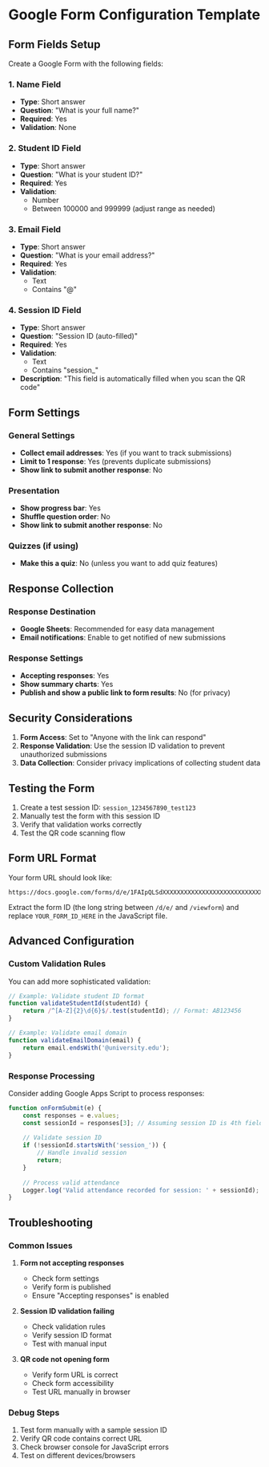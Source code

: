 # Google Form Configuration Template

## Form Fields Setup

Create a Google Form with the following fields:

### 1. Name Field
- **Type**: Short answer
- **Question**: "What is your full name?"
- **Required**: Yes
- **Validation**: None

### 2. Student ID Field
- **Type**: Short answer
- **Question**: "What is your student ID?"
- **Required**: Yes
- **Validation**: 
  - Number
  - Between 100000 and 999999 (adjust range as needed)

### 3. Email Field
- **Type**: Short answer
- **Question**: "What is your email address?"
- **Required**: Yes
- **Validation**: 
  - Text
  - Contains "@"

### 4. Session ID Field
- **Type**: Short answer
- **Question**: "Session ID (auto-filled)"
- **Required**: Yes
- **Validation**: 
  - Text
  - Contains "session_"
- **Description**: "This field is automatically filled when you scan the QR code"

## Form Settings

### General Settings
- **Collect email addresses**: Yes (if you want to track submissions)
- **Limit to 1 response**: Yes (prevents duplicate submissions)
- **Show link to submit another response**: No

### Presentation
- **Show progress bar**: Yes
- **Shuffle question order**: No
- **Show link to submit another response**: No

### Quizzes (if using)
- **Make this a quiz**: No (unless you want to add quiz features)

## Response Collection

### Response Destination
- **Google Sheets**: Recommended for easy data management
- **Email notifications**: Enable to get notified of new submissions

### Response Settings
- **Accepting responses**: Yes
- **Show summary charts**: Yes
- **Publish and show a public link to form results**: No (for privacy)

## Security Considerations

1. **Form Access**: Set to "Anyone with the link can respond"
2. **Response Validation**: Use the session ID validation to prevent unauthorized submissions
3. **Data Collection**: Consider privacy implications of collecting student data

## Testing the Form

1. Create a test session ID: `session_1234567890_test123`
2. Manually test the form with this session ID
3. Verify that validation works correctly
4. Test the QR code scanning flow

## Form URL Format

Your form URL should look like:
```
https://docs.google.com/forms/d/e/1FAIpQLSdXXXXXXXXXXXXXXXXXXXXXXXXXXXXXXXXXXXXXXXXXXXXXXXX/viewform
```

Extract the form ID (the long string between `/d/e/` and `/viewform`) and replace `YOUR_FORM_ID_HERE` in the JavaScript file.

## Advanced Configuration

### Custom Validation Rules

You can add more sophisticated validation:

```javascript
// Example: Validate student ID format
function validateStudentId(studentId) {
    return /^[A-Z]{2}\d{6}$/.test(studentId); // Format: AB123456
}

// Example: Validate email domain
function validateEmailDomain(email) {
    return email.endsWith('@university.edu');
}
```

### Response Processing

Consider adding Google Apps Script to process responses:

```javascript
function onFormSubmit(e) {
    const responses = e.values;
    const sessionId = responses[3]; // Assuming session ID is 4th field
    
    // Validate session ID
    if (!sessionId.startsWith('session_')) {
        // Handle invalid session
        return;
    }
    
    // Process valid attendance
    Logger.log('Valid attendance recorded for session: ' + sessionId);
}
```

## Troubleshooting

### Common Issues

1. **Form not accepting responses**
   - Check form settings
   - Verify form is published
   - Ensure "Accepting responses" is enabled

2. **Session ID validation failing**
   - Check validation rules
   - Verify session ID format
   - Test with manual input

3. **QR code not opening form**
   - Verify form URL is correct
   - Check form accessibility
   - Test URL manually in browser

### Debug Steps

1. Test form manually with a sample session ID
2. Verify QR code contains correct URL
3. Check browser console for JavaScript errors
4. Test on different devices/browsers
